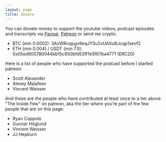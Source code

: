 ```yaml
---
layout: page
title: donate
---
```


You can donate money to support the youtube videos, podcast episodes and transcripts via [Paypal](https://paypal.me/michaeltrazzi), [Patreon](https://www.patreon.com/theinsideview) or send me crypto:

- BTC (min 0.0002): 3AxWRvqpgv8eqJY5u2vUAXoBJcqp1xevf2
- ETH (min 0.004) / USDT (min 7.5): 0x05ed605780044bb15c950bfd53ff1e5f67ba4771 (ERC20)

Here is a list of people who have supported the podcast before I started patreon:
- Scott Alexander
- Alexey Malafeev
- Vincent Weisser

And these are the people who have contributed at least once to a tier above "The Inside Few" on patreon, aka the tier where you're part of the few people that are on this page:
- Ryan Coppolo
- Gunnar Höglund
- Vincent Weisser
- JJ Hepburn
